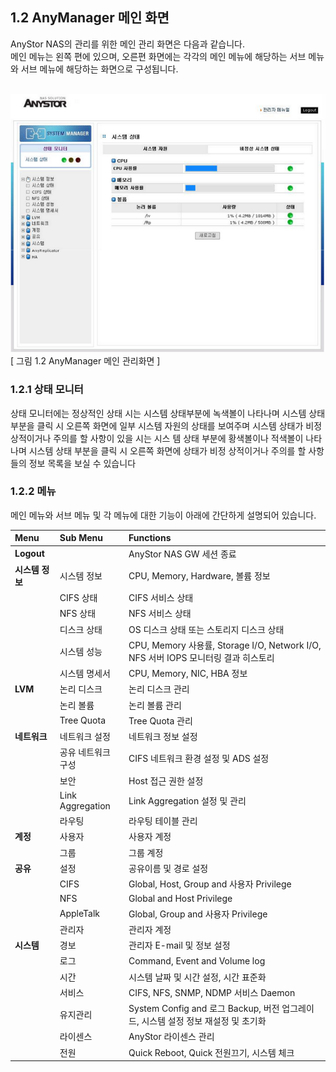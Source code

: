 ## 1.2 AnyManager 메인 화면

 AnyStor NAS의 관리를 위한 메인 관리 화면은 다음과 같습니다.    
 메인 메뉴는 왼쪽 편에 있으며, 오른편 화면에는 각각의 메인 메뉴에 해당하는 서브 메뉴와 서브 메뉴에 해당하는 화면으로 구성됩니다.
<br><br>

![mainview](./images/mainview.png) <br>
[ 그림 1.2 AnyManager 메인 관리화면 ]

### 1.2.1 상태 모니터
 상태 모니터에는 정상적인 상태 시는 시스템 상태부분에 녹색볼이 나타나며 시스템 상태부분을 클릭 시 오른쪽 화면에 일부 시스템 자원의 상태를 보여주며 시스템 상태가 비정상적이거나 주의를 할 사항이 있을 시는 시스
템 상태 부분에 황색볼이나 적색볼이 나타나며 시스템 상태 부분을 클릭 시 오른쪽 화면에 상태가 비정
상적이거나 주의를 할 사항들의 정보 목록을 보실 수 있습니다

### 1.2.2 메뉴
 메인 메뉴와 서브 메뉴 및 각 메뉴에 대한 기능이 아래에 간단하게 설명되어 있습니다.

| Menu			| Sub Menu							| Functions						|
| :-----------		  | :--------					                | :--------             |
| **Logout**		|			| AnyStor NAS GW 세션 종료	|
| **시스템 정보**	| 시스템 정보	| CPU, Memory, Hardware, 볼륨 정보 |
|				| CIFS 상태	| CIFS 서비스 상태	|
|				| NFS 상태	| NFS 서비스 상태	|
|				| 디스크 상태	| OS 디스크 상태 또는 스토리지 디스크 상태	|
|				| 시스템 성능	| CPU, Memory 사용률, Storage I/O, Network I/O, NFS 서버 IOPS 모니터링 결과 히스토리 |
|				| 시스템 명세서	| CPU, Memory, NIC, HBA 정보 |
| **LVM**		| 논리 디스크	| 논리 디스크 관리	|
|				| 논리 볼륨		| 논리 볼륨 관리	|
|				| Tree Quota		| Tree Quota 관리	|
| **네트워크**		| 네트워크 설정	| 네트워크 정보 설정	|
|				| 공유 네트워크 구성 | CIFS 네트워크 환경 설정 및 ADS 설정	|
|				| 보안			| Host 접근 권한 설정	|
|				| Link Aggregation	| Link Aggregation 설정 및 관리	|
|				| 라우팅		| 라우팅 테이블 관리	|
| **계정**		| 사용자		| 사용자 계정	|
|				| 그룹			| 그룹 계정	|
| **공유**		| 설정			| 공유이름 및 경로 설정	|
|				| CIFS		| Global, Host, Group and 사용자 Privilege	|
|				| NFS		| Global and Host Privilege	|
|				| AppleTalk	| Global, Group and 사용자 Privilege	|
|				| 관리자		| 관리자 계정	|
| **시스템**		| 경보			| 관리자 E-mail 및 정보 설정	|
|				| 로그			| Command, Event and Volume log	|
|				| 시간			| 시스템 날짜 및 시간 설정, 시간 표준화	|
|				| 서비스		| CIFS, NFS, SNMP, NDMP 서비스 Daemon	|
|				| 유지관리		| System Config and 로그 Backup,	버전 업그레이드, 시스템 설정 정보 재설정 및 초기화	|
|				| 라이센스		| AnyStor 라이센스 관리	|
|				| 전원			| Quick Reboot, Quick 전원끄기, 시스템 체크	|


<br>